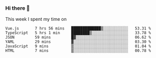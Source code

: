 ### Hi there 👋

<!--
**qiruohan/qiruohan** is a ✨ _special_ ✨ repository because its `README.md` (this file) appears on your GitHub profile.

Here are some ideas to get you started:

- 🔭 I’m currently working on ...
- 🌱 I’m currently learning ...
- 👯 I’m looking to collaborate on ...
- 🤔 I’m looking for help with ...
- 💬 Ask me about ...
- 📫 How to reach me: ...
- 😄 Pronouns: ...
- ⚡ Fun fact: ...
-->

This week I spent my time on 
<!--START_SECTION:waka-->

```text
Vue.js       7 hrs 56 mins   █████████████▒░░░░░░░░░░░   53.31 %
TypeScript   5 hrs 1 min     ████████▒░░░░░░░░░░░░░░░░   33.78 %
JSON         59 mins         █▓░░░░░░░░░░░░░░░░░░░░░░░   06.62 %
YAML         29 mins         ▓░░░░░░░░░░░░░░░░░░░░░░░░   03.30 %
JavaScript   9 mins          ▒░░░░░░░░░░░░░░░░░░░░░░░░   01.04 %
HTML         7 mins          ▒░░░░░░░░░░░░░░░░░░░░░░░░   00.78 %
```

<!--END_SECTION:waka-->
